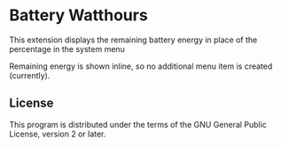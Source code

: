 # Battery Watthours

This extension displays the remaining battery energy in place of the percentage in the system menu

Remaining energy is shown inline, so no additional menu item is created (currently).

## License
This program is distributed under the terms of the GNU General Public License, version 2 or later.
